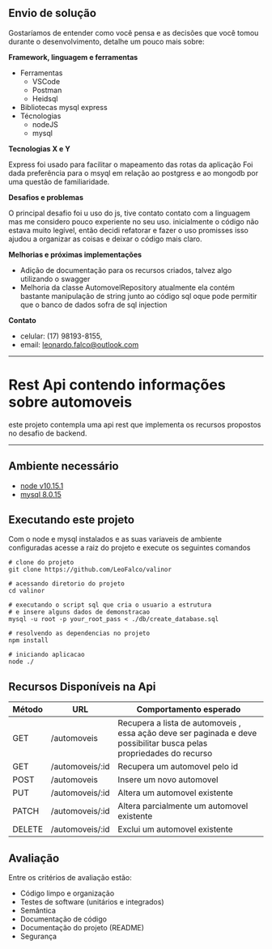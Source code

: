 ## Envio de solução

Gostaríamos de entender como você pensa e as decisões que você tomou durante o desenvolvimento, detalhe um pouco mais sobre:

**Framework, linguagem e ferramentas**

- Ferramentas 
    - VSCode
    - Postman
    - Heidsql
- Bibliotecas
    mysql
    express
- Técnologias
    - nodeJS
    - mysql

**Tecnologias X e Y**

Express foi usado para facilitar o mapeamento das rotas da aplicação
Foi dada preferência para o msyql em relação ao postgress e ao mongodb por uma questão de familiaridade.

**Desafios e problemas**

O principal desafio foi u uso do js, tive contato contato com a linguagem mas me considero pouco experiente no seu uso.
inicialmente o código não estava muito legível, então decidi refatorar e fazer o uso promisses isso ajudou a organizar as coisas e deixar o código mais claro.

**Melhorias e próximas implementações**

 - Adição de documentação para os recursos criados, talvez algo utilizando o swagger
 - Melhoria da classe AutomovelRepository atualmente ela contém bastante manipulação de string junto ao         código sql oque pode permitir que o banco de dados sofra de sql injection

**Contato**
 
  - celular: (17) 98193-8155,
  - email: leonardo.falco@outlook.com
----------

Rest Api contendo informações sobre automoveis
===========================================

este projeto contempla uma api rest que implementa os recursos propostos no desafio de backend.

----------

Ambiente necessário
----------
- [node v10.15.1](https://nodejs.org/en/)
- [mysql 8.0.15](https://dev.mysql.com/downloads/mysql/)


Executando este projeto
------------------------
Com o node e mysql instalados e as suas variaveis de ambiente configuradas
acesse a raiz do projeto e execute os seguintes comandos

    # clone do projeto
    git clone https://github.com/LeoFalco/valinor
    
    # acessando diretorio do projeto
    cd valinor
    
    # executando o script sql que cria o usuario a estrutura
    # e insere alguns dados de demonstracao
    mysql -u root -p your_root_pass < ./db/create_database.sql
    
    # resolvendo as dependencias no projeto
    npm install
    
    # iniciando aplicacao
    node ./


Recursos Disponíveis na Api
--------


| Método | URL  | Comportamento esperado                               | 
|--------| ---  |                                                  --- |
| GET    | /automoveis     | Recupera a lista de automoveis , essa ação deve ser paginada e deve possibilitar busca pelas propriedades do recurso | 
| GET    | /automoveis/:id | Recupera um automovel pelo id | 
| POST   | /automoveis     | Insere um novo automovel                     | 
| PUT    | /automoveis/:id | Altera um automovel existente                | 
| PATCH  | /automoveis/:id | Altera parcialmente um automovel existente   | 
| DELETE | /automoveis/:id | Exclui um automovel existente                |

Avaliação
----------

Entre os critérios de avaliação estão:

- Código limpo e organização
- Testes de software (unitários e integrados)
- Semântica
- Documentação de código
- Documentação do projeto (README)
- Segurança
